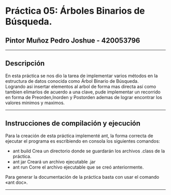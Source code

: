 # Práctica 05: Árboles Binarios de Búsqueda.

## Pintor Muñoz Pedro Joshue - 420053796

----

## Descripción

En esta práctica se nos dio la tarea de implementar varios métodos en la estructura de datos conocida como Árbol Binario de Búsqueda.  
Logrando asi insertar elementos al arbol de forma mas directa así como tambien elimarlos de acuerdo a una clave, pude implementar un recorrido en forma de Preorden,Inorden y Postorden ademas de lograr encontrar los valores minimos y maximos.

----

## Instrucciones de compilación y ejecución

Para la creación de esta práctica implementé ant, la forma correcta de ejecutar el programa es escribiendo en consola los siguientes comandos: 

 * ant build    Crea un directorio donde se guardarán los archivos .class de la práctica.
 * ant jar      Creará un archivo ejecutable .jar
 * ant run	    Corre el archivo ejecutable que se creó anteriormente.
 
 Para generar la documentación de la práctica basta con usar el comando «ant doc».
 
----


